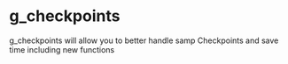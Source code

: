# g_checkpoints
g_checkpoints will allow you to better handle samp Checkpoints and save time including new functions
